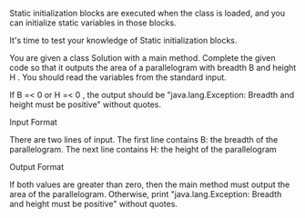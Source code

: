 Static initialization blocks are executed when the class is loaded, and you can initialize static variables in those blocks.

It's time to test your knowledge of Static initialization blocks. 

You are given a class Solution with a main method. Complete the given code so that it outputs the area of a parallelogram with breadth  B and height H . You should read the variables from the standard input.

If  B =< 0 or H =< 0  , the output should be "java.lang.Exception: Breadth and height must be positive" without quotes.

Input Format

There are two lines of input. The first line contains B: the breadth of the parallelogram. The next line contains H: the height of the parallelogram

Output Format

If both values are greater than zero, then the main method must output the area of the parallelogram. Otherwise, print "java.lang.Exception: Breadth and height must be positive" without quotes.
